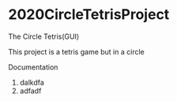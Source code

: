 # 2020CircleTetrisProject

The Circle Tetris(GUI)

This project is a tetris game but in a circle

Documentation 

1. dalkdfa
2. adfadf
